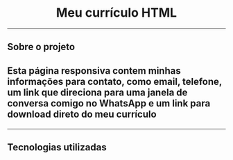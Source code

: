 <h1 align='center'>Meu currículo HTML</h1>

<hr>
<h2>Sobre o projeto<h2>
<p>Esta página responsiva contem minhas informações para contato, como email, telefone, um link que direciona para uma janela de conversa comigo no WhatsApp e um link para download direto do meu currículo<p>
<hr>

<h2>Tecnologias utilizadas<h2>
